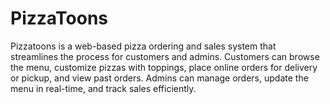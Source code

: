 # PizzaToons
Pizzatoons is a web-based pizza ordering and sales system that streamlines the process for customers and admins. Customers can browse the menu, customize pizzas with toppings, place online orders for delivery or pickup, and view past orders. Admins can manage orders, update the menu in real-time, and track sales efficiently.
